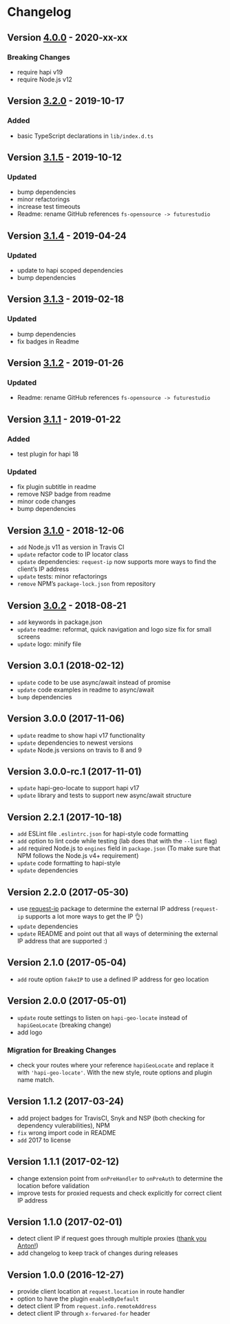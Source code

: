# Changelog

## Version [4.0.0](https://github.com/futurestudio/hapi-geo-locate/compare/v3.2.0...v4.0.0) - 2020-xx-xx

### Breaking Changes
- require hapi v19
- require Node.js v12


## Version [3.2.0](https://github.com/futurestudio/hapi-geo-locate/compare/v3.1.5...v3.2.0) - 2019-10-17

### Added
- basic TypeScript declarations in `lib/index.d.ts`


## Version [3.1.5](https://github.com/futurestudio/hapi-geo-locate/compare/v3.1.4...v3.1.5) - 2019-10-12

### Updated
- bump dependencies
- minor refactorings
- increase test timeouts
- Readme: rename GitHub references `fs-opensource -> futurestudio`


## Version [3.1.4](https://github.com/futurestudio/hapi-geo-locate/compare/v3.1.3...v3.1.4) - 2019-04-24

### Updated
- update to hapi scoped dependencies
- bump dependencies


## Version [3.1.3](https://github.com/futurestudio/hapi-geo-locate/compare/v3.1.2...v3.1.3) - 2019-02-18

### Updated
- bump dependencies
- fix badges in Readme


## Version [3.1.2](https://github.com/futurestudio/hapi-geo-locate/compare/v3.1.1...v3.1.2) - 2019-01-26

### Updated
- Readme: rename GitHub references `fs-opensource -> futurestudio`


## Version [3.1.1](https://github.com/futurestudio/hapi-geo-locate/compare/v3.1.0...v3.1.1) - 2019-01-22

### Added
- test plugin for hapi 18

### Updated
- fix plugin subtitle in readme
- remove NSP badge from readme
- minor code changes
- bump dependencies


## Version [3.1.0](https://github.com/futurestudio/hapi-geo-locate/compare/v3.0.2...v3.1.0) - 2018-12-06
- `add` Node.js v11 as version in Travis CI
- `update` refactor code to IP locator class
- `update` dependencies: `request-ip` now supports more ways to find the client’s IP address
- `update` tests: minor refactorings
- `remove` NPM’s `package-lock.json` from repository


## Version [3.0.2](https://github.com/futurestudio/hapi-geo-locate/compare/v3.0.1...v3.0.2) - 2018-08-21
- `add` keywords in package.json
- `update` readme: reformat, quick navigation and logo size fix for small screens
- `update` logo: minify file


## Version 3.0.1 (2018-02-12)
- `update` code to be use async/await instead of promise
- `update` code examples in readme to async/await
- `bump` dependencies

## Version 3.0.0 (2017-11-06)
- `update` readme to show hapi v17 functionality
- `update` dependencies to newest versions
- `update` Node.js versions on travis to 8 and 9

## Version 3.0.0-rc.1 (2017-11-01)
- `update` hapi-geo-locate to support hapi v17
- `update` library and tests to support new async/await structure

## Version 2.2.1 (2017-10-18)
- `add` ESLint file `.eslintrc.json` for hapi-style code formatting
- `add` option to lint code while testing (lab does that with the `--lint` flag)
- `add` required Node.js to `engines` field in `package.json` (To make sure that NPM follows the Node.js v4+ requirement)
- `update` code formatting to hapi-style
- `update` dependencies

## Version 2.2.0 (2017-05-30)
- use [request-ip](https://github.com/pbojinov/request-ip) package to determine the external IP address (`request-ip` supports a lot more ways to get the IP 👌)
- `update` dependencies
- `update` README and point out that all ways of determining the external IP address that are supported :)

## Version 2.1.0 (2017-05-04)
- `add` route option `fakeIP` to use a defined IP address for geo location

## Version 2.0.0 (2017-05-01)
- `update` route settings to listen on `hapi-geo-locate` instead of `hapiGeoLocate` (breaking change)
- add logo

### Migration for Breaking Changes
- check your routes where your reference `hapiGeoLocate` and replace it with `'hapi-geo-locate'`. With the new style,
 route options and plugin name match.

## Version 1.1.2 (2017-03-24)
- add project badges for TravisCI, Snyk and NSP (both checking for dependency vulerabilities), NPM
- `fix` wrong import code in README
- `add` 2017 to license

## Version 1.1.1 (2017-02-12)
- change extension point from `onPreHandler` to `onPreAuth` to determine the location before validation
- improve tests for proxied requests and check explicitly for correct client IP address

## Version 1.1.0 (2017-02-01)
- detect client IP if request goes through multiple proxies ([thank you Anton!](https://futurestud.io/tutorials/hapi-geo-locate-hapi-plugin-for-client-geo-location-by-future-studio#comment-3092108774))
- add changelog to keep track of changes during releases

## Version 1.0.0 (2016-12-27)
- provide client location at `request.location` in route handler
- option to have the plugin `enabledByDefault`
- detect client IP from `request.info.remoteAddress`
- detect client IP through `x-forwared-for` header
